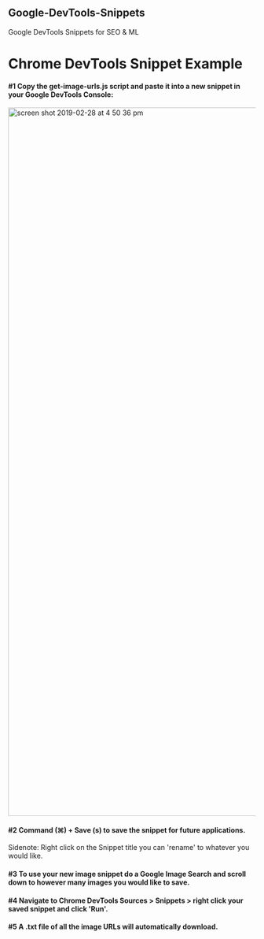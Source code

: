 ## Google-DevTools-Snippets
Google DevTools Snippets for SEO &amp; ML

# Chrome DevTools Snippet Example

#### #&#x2060;1 Copy the get-image-urls.js script and paste it into a new snippet in your Google DevTools Console:

<img width="1439" alt="screen shot 2019-02-28 at 4 50 36 pm" src="https://user-images.githubusercontent.com/5594118/53609026-d7da4b80-3b79-11e9-8a30-03a440e1315d.png">

#### #&#x2060;2 Command (⌘) + Save (s) to save the snippet for future applications. 

Sidenote: Right click on the Snippet title you can 'rename' to whatever you would like.

#### #&#x2060;3 To use your new image snippet do a Google Image Search and scroll down to however many images you would like to save. 

#### #&#x2060;4 Navigate to Chrome DevTools Sources > Snippets > right click your saved snippet and click 'Run'. 

#### #&#x2060;5 A .txt file of all the image URLs will automatically download. 
